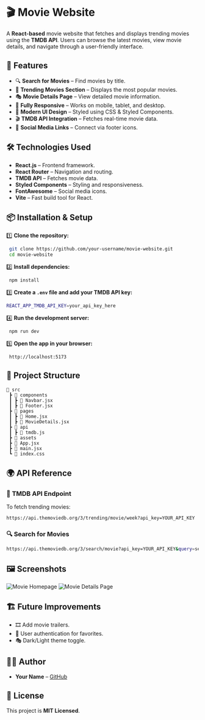 # 🎬 Movie Website

A **React-based** movie website that fetches and displays trending movies using the **TMDB API**. Users can browse the latest movies, view movie details, and navigate through a user-friendly interface.

## 🚀 Features

- 🔍 **Search for Movies** – Find movies by title.
- 📌 **Trending Movies Section** – Displays the most popular movies.
- 🎭 **Movie Details Page** – View detailed movie information.
- 📱 **Fully Responsive** – Works on mobile, tablet, and desktop.
- 🌙 **Modern UI Design** – Styled using CSS & Styled Components.
- 🎬 **TMDB API Integration** – Fetches real-time movie data.
- 🔗 **Social Media Links** – Connect via footer icons.

## 🛠️ Technologies Used

- **React.js** – Frontend framework.
- **React Router** – Navigation and routing.
- **TMDB API** – Fetches movie data.
- **Styled Components** – Styling and responsiveness.
- **FontAwesome** – Social media icons.
- **Vite** – Fast build tool for React.

## 📦 Installation & Setup

1️⃣ **Clone the repository:**
```sh
 git clone https://github.com/your-username/movie-website.git
 cd movie-website
```

2️⃣ **Install dependencies:**
```sh
 npm install
```

3️⃣ **Create a `.env` file and add your TMDB API key:**
```sh
REACT_APP_TMDB_API_KEY=your_api_key_here
```

4️⃣ **Run the development server:**
```sh
 npm run dev
```

5️⃣ **Open the app in your browser:**
```
 http://localhost:5173
```

## 📁 Project Structure
```
📂 src
 ┣ 📂 components
 ┃ ┣ 📜 Navbar.jsx
 ┃ ┣ 📜 Footer.jsx
 ┣ 📂 pages
 ┃ ┣ 📜 Home.jsx
 ┃ ┣ 📜 MovieDetails.jsx
 ┣ 📂 api
 ┃ ┣ 📜 tmdb.js
 ┣ 📂 assets
 ┣ 📜 App.jsx
 ┣ 📜 main.jsx
 ┗ 📜 index.css
```

## 🌍 API Reference

### 🔗 **TMDB API Endpoint**
To fetch trending movies:
```sh
https://api.themoviedb.org/3/trending/movie/week?api_key=YOUR_API_KEY
```

### 🔍 **Search for Movies**
```sh
https://api.themoviedb.org/3/search/movie?api_key=YOUR_API_KEY&query=search_term
```

## 🖼️ Screenshots
![Movie Homepage](https://your-image-link.jpg)
![Movie Details Page](https://your-image-link.jpg)

## 🏗️ Future Improvements
- 🎞️ Add movie trailers.
- 🌟 User authentication for favorites.
- 🎭 Dark/Light theme toggle.

## 👨‍💻 Author
- **Your Name** – [GitHub](https://github.com/your-username)

## 📜 License
This project is **MIT Licensed**.

